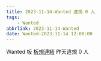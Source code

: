 ```yaml
---
title: 2023-11-14-Wanted 違規 0 人
tags:
    - Wanted
abbrlink: 2023-11-14-Wanted
date: Wanted-2023-11-14 12:00:00
---
```

Wanted 板 [板規連結](https://www.ptt.cc/bbs/Wanted/M.1608829773.A.D3B.html)
昨天違規 0 人
